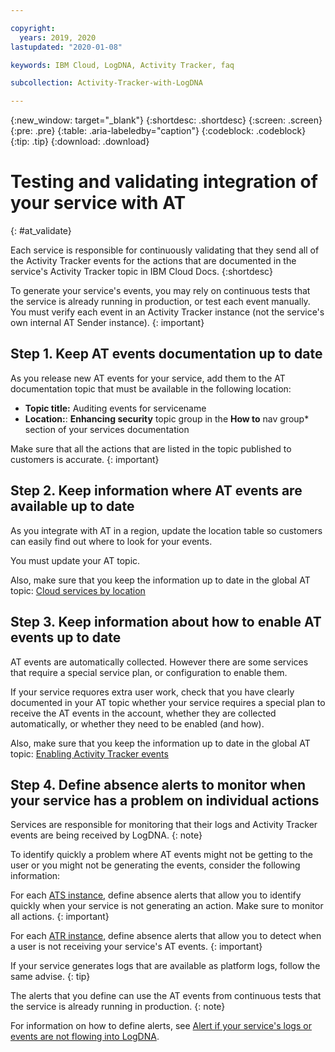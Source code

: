 ```yaml
---

copyright:
  years: 2019, 2020
lastupdated: "2020-01-08"

keywords: IBM Cloud, LogDNA, Activity Tracker, faq

subcollection: Activity-Tracker-with-LogDNA

---
```


{:new_window: target="_blank"}
{:shortdesc: .shortdesc}
{:screen: .screen}
{:pre: .pre}
{:table: .aria-labeledby="caption"}
{:codeblock: .codeblock}
{:tip: .tip}
{:download: .download}


# Testing and validating integration of your service with AT 
{: #at_validate}

Each service is responsible for continuously validating that they send all of the Activity Tracker events for the actions that are documented in the service's Activity Tracker topic in IBM Cloud Docs.
{:shortdesc}

To generate your service's events, you may rely on continuous tests that the service is already running in production, or test each event manually. You must verify each event in an Activity Tracker instance (not the service's own internal AT Sender instance).
{: important}



## Step 1. Keep AT events documentation up to date

As you release new AT events for your service, add them to the AT documentation topic that must be available in the following location:

* **Topic title:** Auditing events for servicename
* **Location:**: **Enhancing security** topic group in the **How to** nav group* section of your services documentation


Make sure that all the actions that are listed in the topic published to customers is accurate.
{: important}

## Step 2. Keep information where AT events are available up to date

As you integrate with AT in a region, update the location table so customers can easily find out where to look for your events.

You must update your AT topic.

Also, make sure that you keep the information up to date in the global AT topic: [Cloud services by location](/docs/Activity-Tracker-with-LogDNA?topic=Activity-Tracker-with-LogDNA-cloud_services_locations)

## Step 3. Keep information about how to enable AT events up to date

AT events are automatically collected. However there are some services that require a special service plan, or configuration to enable them.

If your service requores extra user work, check that you have clearly documented in your AT topic whether your service requires a special plan to receive the AT events in the account, whether they are collected automatically, or whether they need to be enabled (and how). 

Also, make sure that you keep the information up to date in the global AT topic: [Enabling Activity Tracker events](/docs/Activity-Tracker-with-LogDNA?topic=Activity-Tracker-with-LogDNA-events_opt-in)

## Step 4. Define absence alerts to monitor when your service has a problem on individual actions

Services are responsible for monitoring that their logs and Activity Tracker events are being received by LogDNA.
{: note}

To identify quickly a problem where AT events might not be getting to the user or you might not be generating the events, consider the following information:

For each [ATS instance](/docs/Activity-Tracker-with-LogDNA?topic=Activity-Tracker-with-LogDNA-enable_st#ATS), define absence alerts that allow you to identify quickly when your service is not generating an action. Make sure to monitor all actions.
{: important}

For each [ATR instance](/docs/Activity-Tracker-with-LogDNA?topic=Activity-Tracker-with-LogDNA-enable_st#ATR), define absence alerts that allow you to detect when a user is not receiving your service's AT events.
{: important}

If your service generates logs that are available as platform logs, follow the same advise.
{: tip}


The alerts that you define can use the AT events from continuous tests that the service is already running in production.
{: note}


For information on how to define alerts, see [Alert if your service's logs or events are not flowing into LogDNA](/docs/Activity-Tracker-with-LogDNA?topic=Activity-Tracker-with-LogDNA-enable_st#alert).

